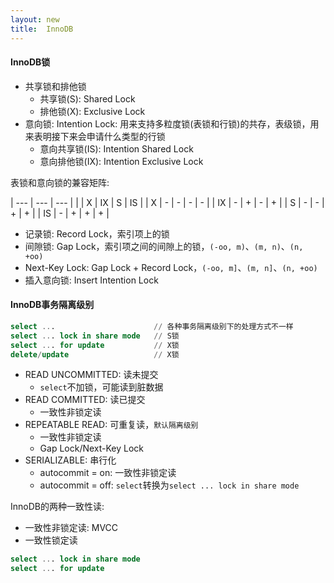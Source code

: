 ```yaml
---
layout: new
title:  InnoDB
---
```


#### InnoDB锁

* 共享锁和排他锁
    * 共享锁(S): Shared Lock
    * 排他锁(X): Exclusive Lock
* 意向锁: Intention Lock: 用来支持多粒度锁(表锁和行锁)的共存，表级锁，用来表明接下来会申请什么类型的行锁
    * 意向共享锁(IS): Intention Shared Lock
    * 意向排他锁(IX): Intention Exclusive Lock

表锁和意向锁的兼容矩阵:

| --- | --- | --- |
|    | X | IX | S | IS |
| X  | - | - | - | - |
| IX | - | + | - | + |
| S  | - | - | + | + |
| IS | - | + | + | + |

* 记录锁: Record Lock，索引项上的锁
* 间隙锁: Gap Lock，索引项之间的间隙上的锁，`(-oo, m)`、`(m, n)`、`(n, +oo)`
* Next-Key Lock: Gap Lock + Record Lock，`(-oo, m]`、`(m, n]`、`(n, +oo)`
* 插入意向锁: Insert Intention Lock

#### InnoDB事务隔离级别

```sql
select ...                      // 各种事务隔离级别下的处理方式不一样
select ... lock in share mode   // S锁
select ... for update           // X锁
delete/update                   // X锁
```

* READ UNCOMMITTED: 读未提交
    * `select`不加锁，可能读到脏数据
* READ COMMITTED: 读已提交
    * 一致性非锁定读
* REPEATABLE READ: 可重复读，`默认隔离级别`
    * 一致性非锁定读
    * Gap Lock/Next-Key Lock
* SERIALIZABLE: 串行化
    * autocommit = on: 一致性非锁定读
    * autocommit = off: `select`转换为`select ... lock in share mode`

InnoDB的两种一致性读:

* 一致性非锁定读: MVCC
* 一致性锁定读

```sql
select ... lock in share mode
select ... for update
```
